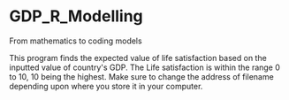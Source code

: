 # GDP_R_Modelling

From mathematics to coding models

This program finds the expected value of life satisfaction based on the inputted value of country's GDP. The Life satisfaction is within the range 0 to 10, 10 being the highest. Make sure to change the address of filename depending upon where you store it in your computer.
